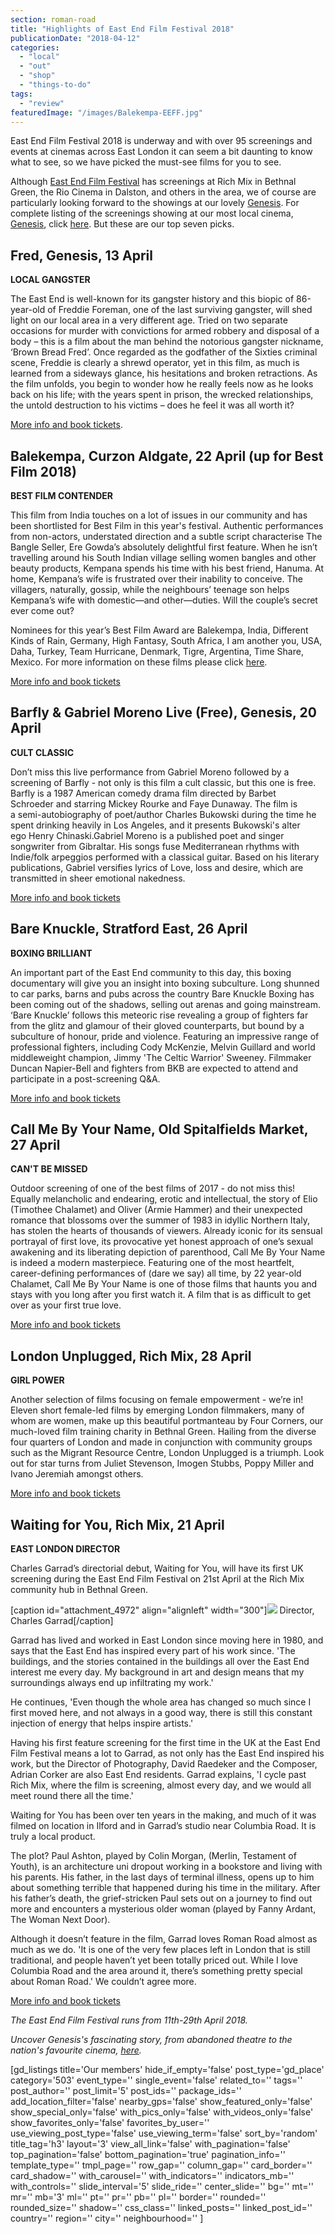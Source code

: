 ```yaml
---
section: roman-road
title: "Highlights of East End Film Festival 2018"
publicationDate: "2018-04-12"
categories: 
  - "local"
  - "out"
  - "shop"
  - "things-to-do"
tags: 
  - "review"
featuredImage: "/images/Balekempa-EEFF.jpg"
---
```


East End Film Festival 2018 is underway and with over 95 screenings and events at cinemas across East London it can seem a bit daunting to know what to see, so we have picked the must-see films for you to see.

Although [East End Film Festival](https://romanroadlondon.com/east-end-film-festival-genesis/) has screenings at Rich Mix in Bethnal Green, the Rio Cinema in Dalston, and others in the area, we of course are particularly looking forward to the showings at our lovely [Genesis](https://romanroadlondon.com/genesis-cinema-mile-end/). For complete listing of the screenings showing at our most local cinema, [Genesis](https://romanroadlondon.com/genesis-cinema-tyrone-walker-hebborn-interview/), click [here](https://romanroadlondon.com/event/east-end-film-festival). But these are our top seven picks.

## Fred, Genesis, 13 April

**LOCAL GANGSTER**

The East End is well-known for its gangster history and this biopic of 86-year-old of Freddie Foreman, one of the last surviving gangster, will shed light on our local area in a very different age. Tried on two separate occasions for murder with convictions for armed robbery and disposal of a body – this is a film about the man behind the notorious gangster nickname, ‘Brown Bread Fred’. Once regarded as the godfather of the Sixties criminal scene, Freddie is clearly a shrewd operator, yet in this film, as much is learned from a sideways glance, his hesitations and broken retractions. As the film unfolds, you begin to wonder how he really feels now as he looks back on his life; with the years spent in prison, the wrecked relationships, the untold destruction to his victims – does he feel it was all worth it?

[More info and book tickets](https://www.eastendfilmfestival.com/programme-archive/fred/).

## Balekempa, Curzon Aldgate, 22 April (up for Best Film 2018)

**BEST FILM CONTENDER**

This film from India touches on a lot of issues in our community and has been shortlisted for Best Film in this year's festival. Authentic performances from non-actors, understated direction and a subtle script characterise The Bangle Seller, Ere Gowda’s absolutely delightful first feature. When he isn’t travelling around his South Indian village selling women bangles and other beauty products, Kempana spends his time with his best friend, Hanuma. At home, Kempana’s wife is frustrated over their inability to conceive. The villagers, naturally, gossip, while the neighbours’ teenage son helps Kempana’s wife with domestic—and other—duties. Will the couple’s secret ever come out?

Nominees for this year’s Best Film Award are Balekempa, India, Different Kinds of Rain, Germany, High Fantasy, South Africa, I am another you, USA, Daha, Turkey, Team Hurricane, Denmark, Tigre, Argentina, Time Share, Mexico. For more information on these films please click [here](https://www.eastendfilmfestival.com/official-competition-2018-best-film/).

[More info and book tickets](https://www.eastendfilmfestival.com/programme-archive/balekempa/)

## Barfly & Gabriel Moreno Live (Free), Genesis, 20 April

**CULT CLASSIC**

Don’t miss this live performance from Gabriel Moreno followed by a screening of Barfly - not only is this film a cult classic, but this one is free. Barfly is a 1987 American comedy drama film directed by Barbet Schroeder and starring Mickey Rourke and Faye Dunaway. The film is a semi-autobiography of poet/author Charles Bukowski during the time he spent drinking heavily in Los Angeles, and it presents Bukowski's alter ego Henry Chinaski.Gabriel Moreno is a published poet and singer songwriter from Gibraltar. His songs fuse Mediterranean rhythms with Indie/folk arpeggios performed with a classical guitar. Based on his literary publications, Gabriel versifies lyrics of Love, loss and desire, which are transmitted in sheer emotional nakedness.

[More info and book tickets](https://www.eastendfilmfestival.com/programme-archive/barfly-gabriel-moreno-live-free/)

## Bare Knuckle, Stratford East, 26 April

**BOXING BRILLIANT**

An important part of the East End community to this day, this boxing documentary will give you an insight into boxing subculture. Long shunned to car parks, barns and pubs across the country Bare Knuckle Boxing has been coming out of the shadows, selling out arenas and going mainstream. ‘Bare Knuckle’ follows this meteoric rise revealing a group of fighters far from the glitz and glamour of their gloved counterparts, but bound by a subculture of honour, pride and violence. Featuring an impressive range of professional fighters, including Cody McKenzie, Melvin Guillard and world middleweight champion, Jimmy 'The Celtic Warrior' Sweeney. Filmmaker Duncan Napier-Bell and fighters from BKB are expected to attend and participate in a post-screening Q&A.

[More info and book tickets](https://www.eastendfilmfestival.com/programme-archive/bare-knuckle/)

## Call Me By Your Name, Old Spitalfields Market, 27 April

**CAN'T BE MISSED**

Outdoor screening of one of the best films of 2017 - do not miss this! Equally melancholic and endearing, erotic and intellectual, the story of Elio (Timothee Chalamet) and Oliver (Armie Hammer) and their unexpected romance that blossoms over the summer of 1983 in idyllic Northern Italy, has stolen the hearts of thousands of viewers. Already iconic for its sensual portrayal of first love, its provocative yet honest approach of one’s sexual awakening and its liberating depiction of parenthood, Call Me By Your Name is indeed a modern masterpiece. Featuring one of the most heartfelt, career-defining performances of (dare we say) all time, by 22 year-old Chalamet, Call Me By Your Name is one of those films that haunts you and stays with you long after you first watch it. A film that is as difficult to get over as your first true love.

[More info and book tickets](https://www.eastendfilmfestival.com/programme-archive/call-me-by-your-name/)

## London Unplugged, Rich Mix, 28 April

**GIRL POWER**

Another selection of films focusing on female empowerment - we’re in! Eleven short female-led films by emerging London filmmakers, many of whom are women, make up this beautiful portmanteau by Four Corners, our much-loved film training charity in Bethnal Green. Hailing from the diverse four quarters of London and made in conjunction with community groups such as the Migrant Resource Centre, London Unplugged is a triumph. Look out for star turns from Juliet Stevenson, Imogen Stubbs, Poppy Miller and Ivano Jeremiah amongst others.

[More info and book tickets](https://www.eastendfilmfestival.com/programme-archive/london-unplugged/)

## Waiting for You, Rich Mix, 21 April

**EAST LONDON DIRECTOR**

Charles Garrad’s directorial debut, Waiting for You, will have its first UK screening during the East End Film Festival on 21st April at the Rich Mix community hub in Bethnal Green.

\[caption id="attachment\_4972" align="alignleft" width="300"\]![](/images/Charles-Garrad-Headshot-300x275.jpg) Director, Charles Garrad\[/caption\]

Garrad has lived and worked in East London since moving here in 1980, and says that the East End has inspired every part of his work since. 'The buildings, and the stories contained in the buildings all over the East End interest me every day. My background in art and design means that my surroundings always end up infiltrating my work.'

He continues, 'Even though the whole area has changed so much since I first moved here, and not always in a good way, there is still this constant injection of energy that helps inspire artists.'

Having his first feature screening for the first time in the UK at the East End Film Festival means a lot to Garrad, as not only has the East End inspired his work, but the Director of Photography, David Raedeker and the Composer, Adrian Corker are also East End residents. Garrad explains, 'I cycle past Rich Mix, where the film is screening, almost every day, and we would all meet round there all the time.'

Waiting for You has been over ten years in the making, and much of it was filmed on location in Ilford and in Garrad’s studio near Columbia Road. It is truly a local product.

The plot? Paul Ashton, played by Colin Morgan, (Merlin, Testament of Youth), is an architecture uni dropout working in a bookstore and living with his parents. His father, in the last days of terminal illness, opens up to him about something terrible that happened during his time in the military. After his father’s death, the grief-stricken Paul sets out on a journey to find out more and encounters a mysterious older woman (played by Fanny Ardant, The Woman Next Door).

Although it doesn’t feature in the film, Garrad loves Roman Road almost as much as we do. 'It is one of the very few places left in London that is still traditional, and people haven’t yet been totally priced out. While I love Columbia Road and the area around it, there’s something pretty special about Roman Road.' We couldn’t agree more.

[More info and book tickets](https://www.eastendfilmfestival.com/programme-archive/waiting-for-you/)

_The East End Film Festival runs from 11th-29th April 2018._

_Uncover Genesis's fascinating story, from abandoned theatre to the nation's favourite cinema, [here](https://romanroadlondon.com/genesis-cinema-tyrone-walker-hebborn-interview/)._

\[gd\_listings title='Our members' hide\_if\_empty='false' post\_type='gd\_place' category='503' event\_type='' single\_event='false' related\_to='' tags='' post\_author='' post\_limit='5' post\_ids='' package\_ids='' add\_location\_filter='false' nearby\_gps='false' show\_featured\_only='false' show\_special\_only='false' with\_pics\_only='false' with\_videos\_only='false' show\_favorites\_only='false' favorites\_by\_user='' use\_viewing\_post\_type='false' use\_viewing\_term='false' sort\_by='random' title\_tag='h3' layout='3' view\_all\_link='false' with\_pagination='false' top\_pagination='false' bottom\_pagination='true' pagination\_info='' template\_type='' tmpl\_page='' row\_gap='' column\_gap='' card\_border='' card\_shadow='' with\_carousel='' with\_indicators='' indicators\_mb='' with\_controls='' slide\_interval='5' slide\_ride='' center\_slide='' bg='' mt='' mr='' mb='3' ml='' pt='' pr='' pb='' pl='' border='' rounded='' rounded\_size='' shadow='' css\_class='' linked\_posts='' linked\_post\_id='' country='' region='' city='' neighbourhood='' \]
